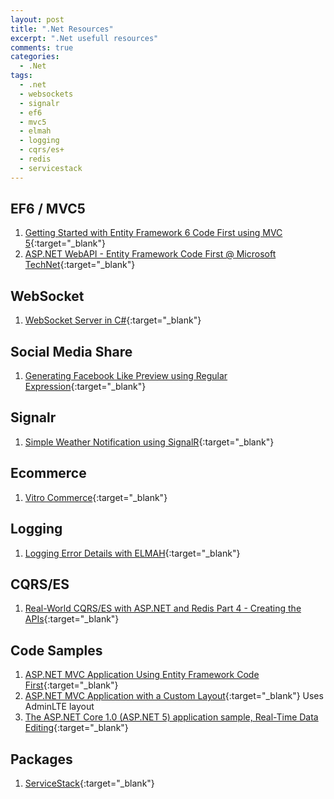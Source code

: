 ```yaml
---
layout: post
title: ".Net Resources"
excerpt: ".Net usefull resources"
comments: true
categories:
  - .Net
tags: 
  - .net
  - websockets
  - signalr
  - ef6
  - mvc5
  - elmah
  - logging
  - cqrs/es+
  - redis
  - servicestack
---
```


## EF6 / MVC5
1. [Getting Started with Entity Framework 6 Code First using MVC 5](http://www.asp.net/mvc/overview/getting-started/getting-started-with-ef-using-mvc/creating-an-entity-framework-data-model-for-an-asp-net-mvc-application){:target="_blank"}
2. [ASP.NET WebAPI - Entity Framework Code First @ Microsoft TechNet](http://social.technet.microsoft.com/wiki/contents/articles/26795.asp-net-webapi-entity-framework-code-first.aspx){:target="_blank"}

## WebSocket
1. [WebSocket Server in C#](http://www.codeproject.com/Articles/1063910/WebSocket-Server-in-Csharp){:target="_blank"}

## Social Media Share
1. [Generating Facebook Like Preview using Regular Expression](http://www.codeproject.com/Articles/1120681/Generating-Facebook-Like-Preview-using-Regular-Exp){:target="_blank"}

## Signalr
1. [Simple Weather Notification using SignalR](http://www.codeproject.com/Articles/1115408/Simple-Weather-Notification-using-SignalR){:target="_blank"}

## Ecommerce
1. [Vitro Commerce](https://github.com/VirtoCommerce/vc-platform){:target="_blank"} 

## Logging
1. [Logging Error Details with ELMAH](http://www.asp.net/web-forms/overview/older-versions-getting-started/deploying-web-site-projects/logging-error-details-with-elmah-cs){:target="_blank"}

## CQRS/ES
1. [Real-World CQRS/ES with ASP.NET and Redis Part 4 - Creating the APIs](https://www.exceptionnotfound.net/real-world-cqrs-es-with-asp-net-and-redis-part-4-creating-the-apis/){:target="_blank"}

## Code Samples
1. [ASP.NET MVC Application Using Entity Framework Code First](https://code.msdn.microsoft.com/ASPNET-MVC-Application-b01a9fe8?SRC=VSIDE){:target="_blank"}
2. [ASP.NET MVC Application with a Custom Layout](https://code.msdn.microsoft.com/ASPNET-MVC-Application-b4b0dc3f){:target="_blank"} Uses AdminLTE layout
3. [The ASP.NET Core 1.0 (ASP.NET 5) application sample, Real-Time Data Editing](https://code.msdn.microsoft.com/The-ASPNET-vNext-Real-Time-b1d27fe4){:target="_blank"}

## Packages
1. [ServiceStack](https://servicestack.net/){:target="_blank"}

